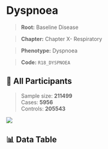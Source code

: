 # Dyspnoea

> **Root:** Baseline Disease  

> **Chapter:** Chapter X- Respiratory  

> **Phenotype:** Dyspnoea  

> **Code:** `R18_DYSPNOEA`

## 🧪 All Participants  
> Sample size: **211499**  
> Cases: **5956**  
> Controls: **205543**
<img src="/Sensitive/Figures/ALL/Incidence/R18_DYSPNOEA.png"/>

## 📊 Data Table
<CsvTableMRF src="/Sensitive/Data/ALL/Incidence/COX_R18_DYSPNOEA.csv"/>

